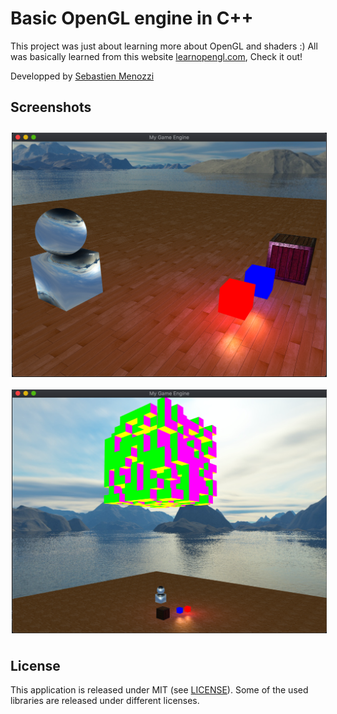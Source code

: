 # Basic OpenGL engine in C++
This project was just about learning more about OpenGL and shaders :)
All was basically learned from this website <a href="https://learnopengl.com/Introduction">learnopengl.com</a>, Check it out!

Developped by <a href="https://twitter.com/SebMnzz">Sebastien Menozzi</a>

## Screenshots
[<img src="./assets/images/screen1.png" align="center" width="1000" hspace="2" vspace="10">](https://github.com/SebMenozzi/engine/blob/master/assets/images/screen1.png)
[<img src="./assets/images/screen2.png" align="center" width="1000" hspace="2" vspace="10">](https://github.com/SebMenozzi/engine/blob/master/assets/images/screen2.png)

## License

This application is released under MIT (see [LICENSE](LICENSE)).
Some of the used libraries are released under different licenses.
